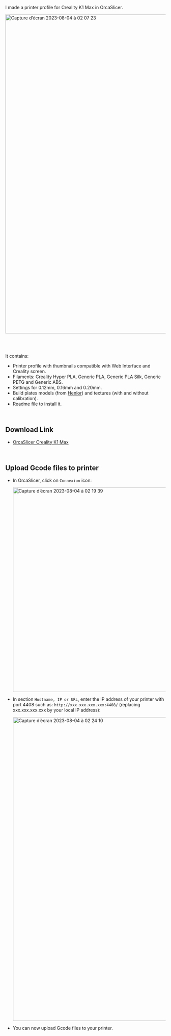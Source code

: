 I made a printer profile for Creality K1 Max in OrcaSlicer.

<img width="1000" alt="Capture d’écran 2023-08-04 à 02 07 23" src="https://github.com/Guilouz/Creality-K1-and-K1-Max/assets/12702322/2a33c5a7-b9a9-4644-adb1-6f6957c7b332">

<br /><br />

It contains:

  - Printer profile with thumbnails compatible with Web Interface and Creality screen.
  - Filaments: Creality Hyper PLA, Generic PLA, Generic PLA Silk, Generic PETG and Generic ABS.
  - Settings for 0.12mm, 0.16mm and 0.20mm.
  - Build plates models (from [Henlor](https://www.printables.com/model/537623-creality-build-plate-models-and-textures)) and textures (with and without calibration).
  - Readme file to install it.

<br />

## Download Link

- [OrcaSlicer Creality K1 Max](https://github.com/Guilouz/Creality-K1-and-K1-Max/raw/main/OrcaSlicer/Creality%20K1%20Max.zip)

<br />

## Upload Gcode files to printer

- In OrcaSlicer, click on `Connexion` icon:

  <img width="641" alt="Capture d’écran 2023-08-04 à 02 19 39" src="https://github.com/Guilouz/Creality-K1-and-K1-Max/assets/12702322/5eda3916-5e73-4d1d-ae42-96c2b127363a">

- In section `Hostname, IP or URL`, enter the IP address of your printer with port 4408 such as: `http://xxx.xxx.xxx.xxx:4408/` (replacing xxx.xxx.xxx.xxx by your local IP address):

  <img width="952" alt="Capture d’écran 2023-08-04 à 02 24 10" src="https://github.com/Guilouz/Creality-K1-and-K1-Max/assets/12702322/ed1c6190-aa23-4f37-9564-e6d65861d980">

- You can now upload Gcode files to your printer.

<br />